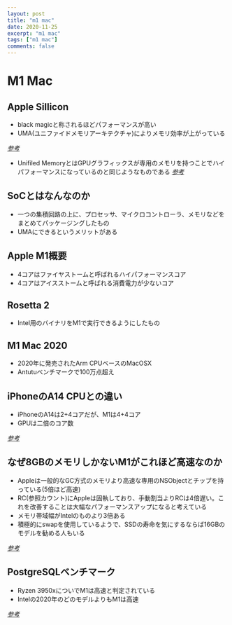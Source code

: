 ```yaml
---
layout: post
title: "m1 mac"
date: 2020-11-25 
excerpt: "m1 mac"
tags: ["m1 mac"]
comments: false
---
```



# M1 Mac

## Apple Sillicon
 - black magicと称されるほどパフォーマンスが高い
 - UMA(ユニファイドメモリアーキテクチャ)によりメモリ効率が上がっている

[*参考*](https://www.singhkays.com/blog/apple-silicon-m1-black-magic/#is-8-gb-ram-on-x86-intelamd-the-same-as-8-gb-on-apple-silicon-m1)

 - Unifiled MemoryとはGPUグラフィックスが専用のメモリを持つことでハイパフォーマンスになっているのと同じようなものである
[*参考*](https://eclecticlight.co/2020/11/11/how-unified-memory-blows-the-socs-off-the-m1-macs/)

## SoCとはなんなのか
 - 一つの集積回路の上に、プロセッサ、マイクロコントローラ、メモリなどをまとめてパッケージングしたもの
 - UMAにできるというメリットがある

## Apple M1概要
 - 4コアはファイヤストームと呼ばれるハイパフォーマンスコア
 - 4コアはアイスストームと呼ばれる消費電力が少ないコア

## Rosetta 2
 - Intel用のバイナリをM1で実行できるようにしたもの

## M1 Mac 2020
 - 2020年に発売されたArm CPUベースのMacOSX
 - Antutuベンチマークで100万点超え

## iPhoneのA14 CPUとの違い
 - iPhoneのA14は2+4コアだが、M1は4+4コア
 - GPUは二倍のコア数

[*参考*](https://www.reddit.com/r/apple/comments/k0ph8f/macbook_air_gets_over_1_million_points_in_antutu/)

## なぜ8GBのメモリしかないM1がこれほど高速なのか
 - Appleは一般的なGC方式のメモリより高速な専用のNSObjectとチップを持っている(5倍ほど高速)
 - RC(参照カウント)にAppleは固執しており、手動割当よりRCは4倍遅い。これを改善することは大幅なパフォーマンスアップになると考えている
 - メモリ帯域幅がIntelのものより3倍ある
 - 積極的にswapを使用しているようで、SSDの寿命を気にするならば16GBのモデルを勧める人もいる

[*参考*](https://www.singhkays.com/blog/apple-silicon-m1-black-magic/#is-8-gb-ram-on-x86-intelamd-the-same-as-8-gb-on-apple-silicon-m1)

## PostgreSQLベンチマーク
 - Ryzen 3950xについでM1は高速と判定されている
 - Intelの2020年のどのモデルよりもM1は高速

[*参考*](https://info.crunchydata.com/blog/postgresql-benchmarks-apple-arm-m1-macbook-pro-2020)
